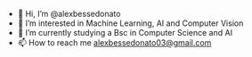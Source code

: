 - 👋 Hi, I’m @alexbessedonato
- 👀 I’m interested in Machine Learning, AI and Computer Vision
- 🌱 I’m currently studying a Bsc in Computer Science and AI 
- 📫 How to reach me alexbessedonato03@gmail.com
